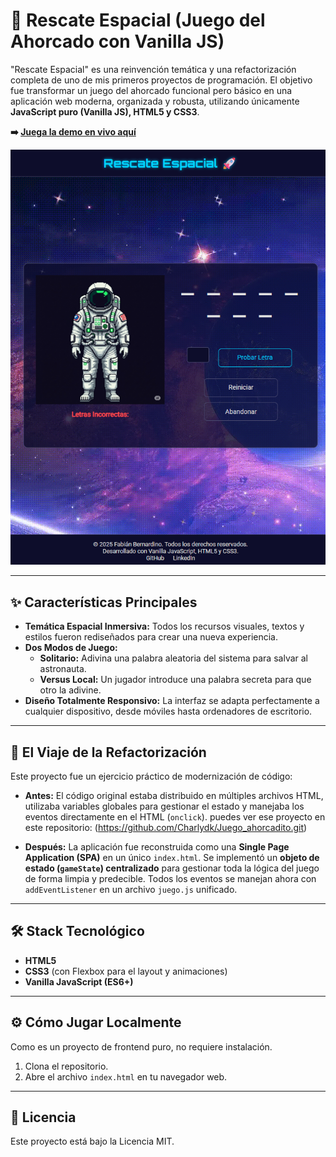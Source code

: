 # 🚀 Rescate Espacial (Juego del Ahorcado con Vanilla JS)

"Rescate Espacial" es una reinvención temática y una refactorización completa de uno de mis primeros proyectos de programación. El objetivo fue transformar un juego del ahorcado funcional pero básico en una aplicación web moderna, organizada y robusta, utilizando únicamente **JavaScript puro (Vanilla JS), HTML5 y CSS3**.

**➡️ [Juega la demo en vivo aquí](https://charlydk.github.io/Rescate_Espacial/)**

![Captura de pantalla del juego Rescate Espacial](https://github.com/Charlydk/Rescate_Espacial/blob/main/img/screenshot.png?raw=true)


---

## ✨ Características Principales

* **Temática Espacial Inmersiva:** Todos los recursos visuales, textos y estilos fueron rediseñados para crear una nueva experiencia.
* **Dos Modos de Juego:**
    * **Solitario:** Adivina una palabra aleatoria del sistema para salvar al astronauta.
    * **Versus Local:** Un jugador introduce una palabra secreta para que otro la adivine.
* **Diseño Totalmente Responsivo:** La interfaz se adapta perfectamente a cualquier dispositivo, desde móviles hasta ordenadores de escritorio.

---

## 🌱 El Viaje de la Refactorización

Este proyecto fue un ejercicio práctico de modernización de código:

* **Antes:** El código original estaba distribuido en múltiples archivos HTML, utilizaba variables globales para gestionar el estado y manejaba los eventos directamente en el HTML (`onclick`). puedes ver ese proyecto en este repositorio: (https://github.com/Charlydk/Juego_ahorcadito.git)

* **Después:** La aplicación fue reconstruida como una **Single Page Application (SPA)** en un único `index.html`. Se implementó un **objeto de estado (`gameState`) centralizado** para gestionar toda la lógica del juego de forma limpia y predecible. Todos los eventos se manejan ahora con `addEventListener` en un archivo `juego.js` unificado.

---

## 🛠️ Stack Tecnológico

* **HTML5**
* **CSS3** (con Flexbox para el layout y animaciones)
* **Vanilla JavaScript (ES6+)**

---

## ⚙️ Cómo Jugar Localmente

Como es un proyecto de frontend puro, no requiere instalación.
1.  Clona el repositorio.
2.  Abre el archivo `index.html` en tu navegador web.

---

## 📄 Licencia

Este proyecto está bajo la Licencia MIT.